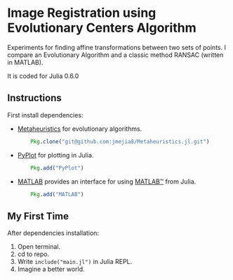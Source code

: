 # Image Registration using Evolutionary Centers Algorithm

Experiments for finding affine transformations between two sets of points. 
I compare an Evolutionary Algorithm and a classic method RANSAC (written in MATLAB).

It is coded for Julia 0.6.0

## Instructions

First install dependencies:
- [Metaheuristics](https://github.com/jmejia8/Metaheuristics.jl) for evolutionary algorithms.
	```julia
		Pkg.clone("git@github.com:jmejia8/Metaheuristics.jl.git")
	```
- [PyPlot](https://github.com/JuliaPy/PyPlot.jl) for plotting in Julia.
	```julia
		Pkg.add("PyPlot")
	```

- [MATLAB](https://github.com/JuliaInterop/MATLAB.jl)  provides an interface for using [MATLAB™](https://www.mathworks.com/products/matlab.html) from Julia.
	```julia
		Pkg.add("MATLAB")
	```

## My First Time

After dependencies installation:

1. Open terminal.
2. cd to repo.
3. Write `include("main.jl")` in Julia REPL.
4. Imagine a better world.
